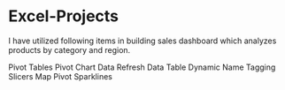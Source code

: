 # Excel-Projects
I have utilized following items in building sales dashboard which analyzes products by category and region.

Pivot Tables
Pivot Chart
Data Refresh
Data Table
Dynamic Name Tagging
Slicers
Map Pivot
Sparklines
